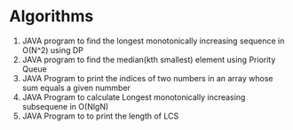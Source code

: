 # Algorithms

<ol>
<li>JAVA program to find the longest monotonically increasing sequence in O(N^2) using DP</li>
<li>JAVA program to find the median(kth smallest) element using Priority Queue </li>
<li>JAVA Program to print the indices of  two numbers in an array whose sum equals a given nummber</li>
<li>JAVA Program to calculate Longest monotonically increasing subsequene in O(NlgN) </li>
<li>JAVA Program to to print the length of LCS</li>
</ol>
